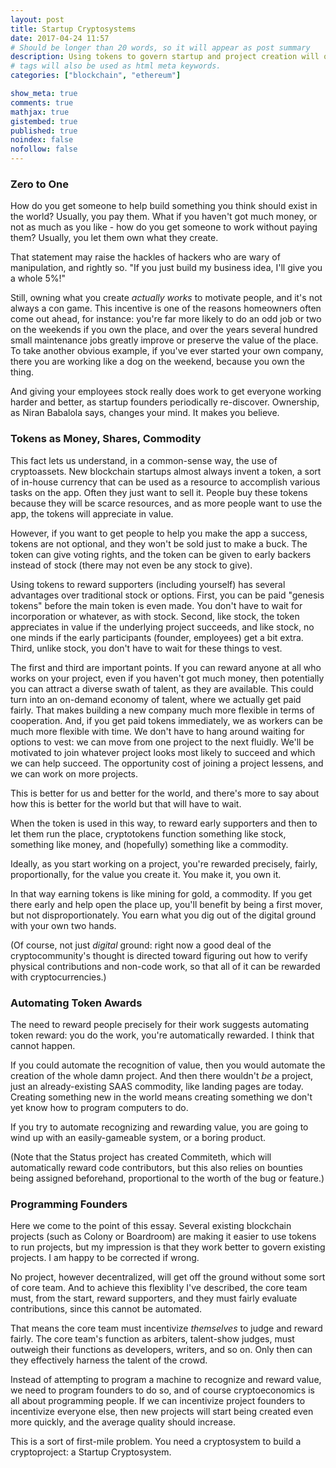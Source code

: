 ```yaml
---
layout: post
title: Startup Cryptosystems
date: 2017-04-24 11:57
# Should be longer than 20 words, so it will appear as post summary
description: Using tokens to govern startup and project creation will open doors for founders and workers.
# tags will also be used as html meta keywords.
categories: ["blockchain", "ethereum"]

show_meta: true
comments: true
mathjax: true
gistembed: true
published: true
noindex: false
nofollow: false
---
```


### Zero to One<a id="orgheadline1"></a>

How do you get someone to help build something you think should exist in the
world? Usually, you pay them. What if you haven't got much money, or not as much
as you like - how do you get someone to work without paying them? Usually, you
let them own what they create.

That statement may raise the hackles of hackers who are wary of manipulation, and rightly so.
"If you just build my business idea, I'll give you a whole 5%!"

Still, owning what you create *actually works* to motivate people, and it's not
always a con game. This incentive is one of the reasons homeowners often come
out ahead, for instance: you're far more likely to do an odd job or two on the
weekends if you own the place, and over the years several hundred small
maintenance jobs greatly improve or preserve the value of the place. To take
another obvious example, if you've ever started your own company, there you are
working like a dog on the weekend, because you own the thing.

And giving your employees stock really does work to get everyone working harder
and better, as startup founders periodically re-discover. Ownership, as Niran
Babalola says, changes your mind. It makes you believe.

### Tokens as Money, Shares, Commodity<a id="orgheadline2"></a>

This fact lets us understand, in a common-sense way, the use of cryptoassets.
New blockchain startups almost always invent a token, a sort of in-house
currency that can be used as a resource to accomplish various tasks on the
app. Often they just want to sell it. People buy these tokens because they will
be scarce resources, and as more people want to use the app, the tokens will
appreciate in value.

However, if you want to get people to help you make the app a success, tokens
are not optional, and they won't be sold just to make a buck. The token can give
voting rights, and the token can be given to early backers instead of stock
(there may not even be any stock to give).

Using tokens to reward supporters (including yourself) has several advantages
over traditional stock or options. First, you can be paid "genesis tokens"
before the main token is even made. You don't have to wait for incorporation or
whatever, as with stock. Second, like stock, the token appreciates in value if
the underlying project succeeds, and like stock, no one minds if the early
participants (founder, employees) get a bit extra. Third, unlike stock, you
don't have to wait for these things to vest.

The first and third are important points. If you can reward anyone at all who
works on your project, even if you haven't got much money, then potentially you
can attract a diverse swath of talent, as they are available. This could turn
into an on-demand economy of talent, where we actually get paid fairly. That
makes building a new company much more flexible in terms of cooperation. And, if
you get paid tokens immediately, we as workers can be much more flexible with
time. We don't have to hang around waiting for options to vest: we can move from
one project to the next fluidly. We'll be motivated to join whatever project
looks most likely to succeed and which we can help succeed. The opportunity cost
of joining a project lessens, and we can work on more projects.

This is better for us and better for the world, and there's more to say about
how this is better for the world but that will have to wait.

When the token is used in this way, to reward early supporters and then to let
them run the place, cryptotokens function something like stock, something like
money, and (hopefully) something like a commodity.

Ideally, as you start working on a project, you're rewarded precisely, fairly,
proportionally, for the value you create it. You make it, you own it. 

In that way earning tokens is like mining for gold, a commodity. If you get
there early and help open the place up, you'll benefit by being a first mover,
but not disproportionately. You earn what you dig out of the digital ground with
your own two hands.

(Of course, not just *digital* ground: right now a good deal of the
cryptocommunity's thought is directed toward figuring out how to verify physical
contributions and non-code work, so that all of it can be rewarded with
cryptocurrencies.)

### Automating Token Awards<a id="orgheadline3"></a>

The need to reward people precisely for their work suggests automating token
reward: you do the work, you're automatically rewarded. I think that cannot
happen. 

If you could automate the recognition of value, then you would automate the
creation of the whole damn project. And then there wouldn't *be* a project, just
an already-existing SAAS commodity, like landing pages are today. Creating
something new in the world means creating something we don't yet know how to
program computers to do.

If you try to automate recognizing and rewarding value, you are going to wind up
with an easily-gameable system, or a boring product.

(Note that the Status project has created Commiteth, which will automatically
reward code contributors, but this also relies on bounties being assigned
beforehand, proportional to the worth of the bug or feature.)

### Programming Founders<a id="orgheadline4"></a>

Here we come to the point of this essay. Several existing blockchain projects
(such as Colony or Boardroom) are making it easier to use tokens to run
projects, but my impression is that they work better to govern existing
projects. I am happy to be corrected if wrong.

No project, however decentralized, will get off the ground without some sort of
core team. And to achieve this flexiblity I've described, the core team must,
from the start, reward supporters, and they must fairly evaluate contributions,
since this cannot be automated. 

That means the core team must incentivize *themselves* to judge and reward
fairly. The core team's function as arbiters, talent-show judges, must outweigh
their functions as developers, writers, and so on. Only then can they
effectively harness the talent of the crowd.

Instead of attempting to program a machine to recognize and reward value, we
need to program founders to do so, and of course cryptoeconomics is all about
programming people. If we can incentivize project founders to incentivize
everyone else, then new projects will start being created even more quickly, and
the average quality should increase.

This is a sort of first-mile problem. You need a cryptosystem to build a
cryptoproject: a Startup Cryptosystem.
